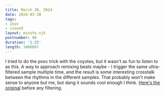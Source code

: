 ```yaml
---
title: March 30, 2024
date: 2024-03-30
tags:
- 1min
- csound
layout: minute.njk
postnumber: 90
duration: '1:25'
length: 3400097
---
```

I tried to do the pvoc trick with the coyotes, but it wasn't as fun to listen to as this. A way to approach remixing beats maybe - I trigger the same ultra-filtered sample multiple time, and the result is some interesting crosstalk between the rhythms in the different samples. That probably won't make sense to anyone but me, but dang it sounds cool enough I think.  [Here's the original](https://www.listenfaster.com/main/39/) before any filtering. 

